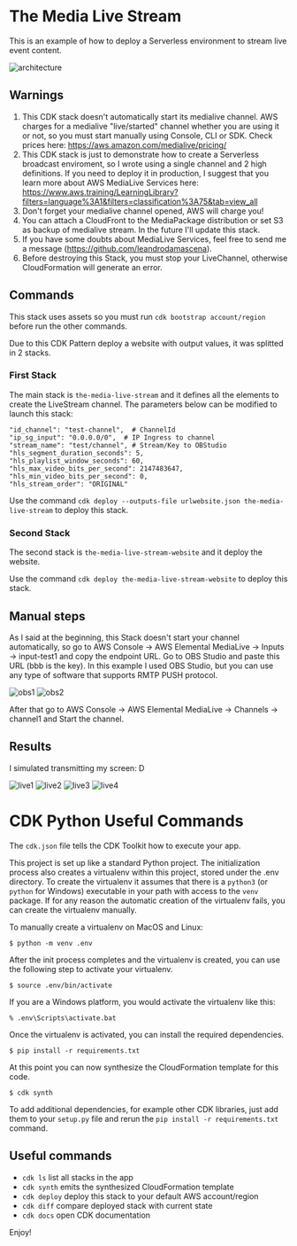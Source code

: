 # The Media Live Stream

This is an example of how to deploy a Serverless environment to stream live event content.

![architecture](../img/the-media-live-stream.png)

## Warnings
1. This CDK stack doesn't automatically start its medialive channel. AWS charges for a medialive "live/started" channel whether you are using it or not, so you must start manually using Console, CLI or SDK. Check prices here: https://aws.amazon.com/medialive/pricing/    
2. This CDK stack is just to demonstrate how to create a Serverless broadcast enviroment, so I wrote using a single channel and 2 high definitions. If you need to deploy it in production, I suggest that you learn more about AWS MediaLive Services here: https://www.aws.training/LearningLibrary?filters=language%3A1&filters=classification%3A75&tab=view_all  
3. Don't forget your medialive channel opened, AWS will charge you!   
4. You can attach a CloudFront to the MediaPackage distribution or set S3 as backup of medialive stream. In the future I'll update this stack.  
5. If you have some doubts about MediaLive Services, feel free to send me a message (https://github.com/leandrodamascena).
6. Before destroying this Stack, you must stop your LiveChannel, otherwise CloudFormation will generate an error.

## Commands

This stack uses assets so you must run `cdk bootstrap account/region` before run the other commands. 

Due to this CDK Pattern deploy a website with output values, it was splitted in 2 stacks.


### First Stack
The main stack is `the-media-live-stream` and it defines all the elements to create the LiveStream channel. The parameters below can be modified to launch this stack:


    "id_channel": "test-channel",  # ChannelId
    "ip_sg_input": "0.0.0.0/0",  # IP Ingress to channel
    "stream_name": "test/channel", # Stream/Key to OBStudio
    "hls_segment_duration_seconds": 5,
    "hls_playlist_window_seconds": 60,
    "hls_max_video_bits_per_second": 2147483647,
    "hls_min_video_bits_per_second": 0,
    "hls_stream_order": "ORIGINAL"


Use the command `cdk deploy --outputs-file urlwebsite.json the-media-live-stream` to deploy this stack.

### Second Stack
The second stack is `the-media-live-stream-website` and it deploy the website.

Use the command `cdk deploy the-media-live-stream-website` to deploy this stack.

## Manual steps

As I said at the beginning, this Stack doesn't start your channel automatically, so go to AWS Console -> AWS Elemental MediaLive -> Inputs -> input-test1 and copy the endpoint URL. Go to OBS Studio and paste this URL (bbb is the key). In this example I used OBS Studio, but you can use any type of software that supports RMTP PUSH protocol.

![obs1](../img/obs1.png)
![obs2](../img/obs2.png)

After that go to AWS Console -> AWS Elemental MediaLive -> Channels -> channel1 and Start the channel.

## Results

I simulated transmitting my screen: D

![live1](../img/live1.png)
![live2](../img/live2.png)
![live3](../img/live3.png)
![live4](../img/live4.png)

# CDK Python Useful Commands

The `cdk.json` file tells the CDK Toolkit how to execute your app.

This project is set up like a standard Python project.  The initialization
process also creates a virtualenv within this project, stored under the .env
directory.  To create the virtualenv it assumes that there is a `python3`
(or `python` for Windows) executable in your path with access to the `venv`
package. If for any reason the automatic creation of the virtualenv fails,
you can create the virtualenv manually.

To manually create a virtualenv on MacOS and Linux:

```
$ python -m venv .env
```

After the init process completes and the virtualenv is created, you can use the following
step to activate your virtualenv.

```
$ source .env/bin/activate
```

If you are a Windows platform, you would activate the virtualenv like this:

```
% .env\Scripts\activate.bat
```

Once the virtualenv is activated, you can install the required dependencies.

```
$ pip install -r requirements.txt
```

At this point you can now synthesize the CloudFormation template for this code.

```
$ cdk synth
```

To add additional dependencies, for example other CDK libraries, just add
them to your `setup.py` file and rerun the `pip install -r requirements.txt`
command.

## Useful commands

 * `cdk ls`          list all stacks in the app
 * `cdk synth`       emits the synthesized CloudFormation template
 * `cdk deploy`      deploy this stack to your default AWS account/region
 * `cdk diff`        compare deployed stack with current state
 * `cdk docs`        open CDK documentation

Enjoy!
